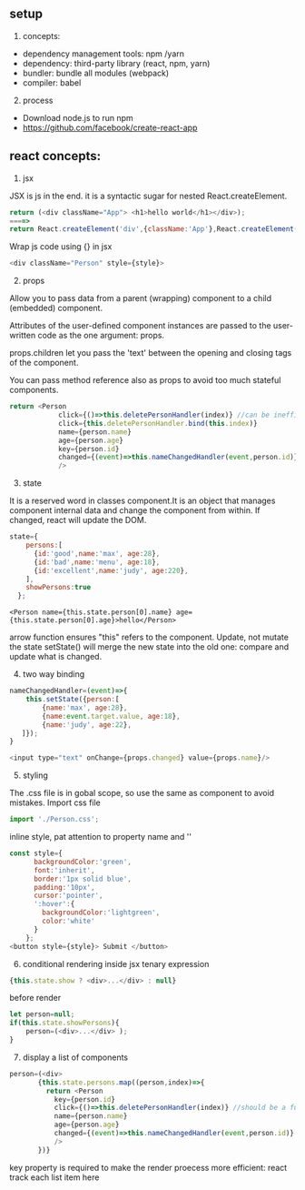 ## setup
1. concepts: 
* dependency management tools: npm /yarn 
* dependency: third-party library (react, npm, yarn)
* bundler: bundle all modules (webpack)
* compiler: babel
2. process
* Download node.js to run npm
* https://github.com/facebook/create-react-app
    
    
## react concepts:

1. jsx 

JSX is js in the end. it is a syntactic sugar for nested React.createElement.

```javascript
return (<div className="App"> <h1>hello world</h1></div>);
====>
return React.createElement('div',{className:'App'},React.createElement('h1',null,'hello world'));
```   
Wrap js code using {} in jsx
```javascript
<div className="Person" style={style}>
```

2. props

Allow you to pass data from a parent (wrapping) component to a child (embedded) component.

Attributes of the user-defined component instances are passed to the user-written code as the one argument: props. 

props.children let you pass the 'text' between the opening and closing tags of the component.

You can pass method reference also as props to avoid too much stateful components.
```javascript
return <Person
            click={()=>this.deletePersonHandler(index)} //can be inefficient
            click={this.deletePersonHandler.bind(this.index)} 
            name={person.name}
            age={person.age}
            key={person.id}
            changed={(event)=>this.nameChangedHandler(event,person.id)}
            />
```

3. state 

It is a reserved word in classes component.It is an object that manages component internal data and change the component from within. If changed, react will update the DOM. 

```javascript
state={
    persons:[
      {id:'good',name:'max', age:28},
      {id:'bad',name:'menu', age:18},
      {id:'excellent',name:'judy', age:220},
    ],
    showPersons:true
  };
```
```
<Person name={this.state.person[0].name} age={this.state.person[0].age}>hello</Person>
```
arrow function ensures "this" refers to the component.
Update, not mutate the state
setState() will merge the new state into the old one: compare and update what is changed.

4. two way binding
```javascript
nameChangedHandler=(event)=>{
    this.setState({person:[
        {name:'max', age:28},
        {name:event.target.value, age:18},
        {name:'judy', age:22},
   ]});
}

<input type="text" onChange={props.changed} value={props.name}/>

```
5. styling

The .css file is in gobal scope, so use the same as component to avoid mistakes.
Import css file
```javascript
import './Person.css';
```

inline style, pat attention to property name and ''
```javascript
const style={
      backgroundColor:'green',
      font:'inherit',
      border:'1px solid blue',
      padding:'10px',
      cursor:'pointer',
      ':hover':{
        backgroundColor:'lightgreen',
        color:'white'
      }
    };
<button style={style}> Submit </button>
```

6. conditional rendering
inside jsx tenary expression
```javascript
{this.state.show ? <div>...</div> : null}
```

before render
```javascript
let person=null;
if(this.state.showPersons){
    person=(<div>...</div> );
}
 ```
 
 7. display a list of components
 ```javascript
 person=(<div>
        {this.state.persons.map((person,index)=>{
          return <Person
            key={person.id}
            click={()=>this.deletePersonHandler(index)} //should be a function expression
            name={person.name}
            age={person.age}           
            changed={(event)=>this.nameChangedHandler(event,person.id)}
            />
        })}
  ```
  key property is required to make the render proecess more efficient: react track each list item here
